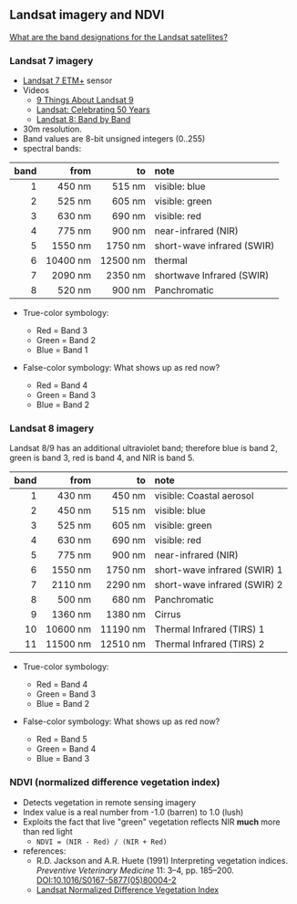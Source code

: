 ## Landsat imagery and NDVI
[What are the band designations for the Landsat satellites?](https://www.usgs.gov/faqs/what-are-band-designations-landsat-satellites)

### Landsat 7 imagery
- [Landsat 7 ETM+](https://landsat.gsfc.nasa.gov/the-enhanced-thematic-mapper-plus-etm/) sensor
- Videos
    - [9 Things About Landsat 9](https://www.youtube.com/watch?v=DGE-N8_LQBo)
    - [Landsat: Celebrating 50 Years](https://www.youtube.com/watch?v=7XKVSTX1vdE)
    - [Landsat 8: Band by Band](https://www.youtube.com/watch?v=A6WzAc1FTeA)
- 30m resolution.
- Band values are 8-bit unsigned integers (0..255)
- spectral bands:

| band |    from  |      to  | note                       |
| ---: | ------:  | ------:  | :------------------------- |
|    1 |   450 nm |   515 nm | visible: blue              |
|    2 |   525 nm |   605 nm | visible: green             |
|    3 |   630 nm |   690 nm | visible: red               |
|    4 |   775 nm |   900 nm | near-infrared (NIR)        |
|    5 |  1550 nm |  1750 nm | short-wave infrared (SWIR) |
|    6 | 10400 nm | 12500 nm | thermal	                  |
|    7 |  2090 nm |  2350 nm | shortwave Infrared (SWIR)  |
|    8 |   520 nm |   900 nm | Panchromatic               |

    
- True-color symbology:
    - Red = Band 3
    - Green = Band 2
    - Blue = Band 1

- False-color symbology: What shows up as red now?
    - Red = Band 4
    - Green = Band 3
    - Blue = Band 2

### Landsat 8 imagery


Landsat 8/9 has an additional ultraviolet band; therefore blue is band 2, green is band 3, red is band 4, and NIR is band 5.

| band |    from  |      to  | note                       |
| ---: | ------:  | ------:  | :------------------------- |
|    1 |   430 nm |   450 nm | visible: Coastal aerosol   |
|    2 |   450 nm |   515 nm | visible: blue              |
|    3 |   525 nm |   605 nm | visible: green             |
|    4 |   630 nm |   690 nm | visible: red               |
|    5 |   775 nm |   900 nm | near-infrared (NIR)        |
|    6 |  1550 nm |  1750 nm | short-wave infrared (SWIR) 1 |
|    7 |  2110 nm |  2290 nm | short-wave infrared (SWIR) 2 |
|    8 |   500 nm |   680 nm | Panchromatic               |
|    9 |  1360 nm |  1380 nm | Cirrus                     |
|   10 | 10600 nm | 11190 nm | Thermal Infrared (TIRS) 1  |
|   11 | 11500 nm | 12510 nm | Thermal Infrared (TIRS) 2  |


- True-color symbology:
    - Red = Band 4
    - Green = Band 3
    - Blue = Band 2

- False-color symbology: What shows up as red now?
    - Red = Band 5
    - Green = Band 4
    - Blue = Band 3

### NDVI (normalized difference vegetation index)

- Detects vegetation in remote sensing imagery
- Index value is a real number from -1.0 (barren) to 1.0 (lush)
- Exploits the fact that live "green" vegetation reflects NIR **much** more than red light
    - `NDVI = (NIR - Red) / (NIR + Red)`
- references:
    - R.D. Jackson and A.R. Huete (1991) Interpreting vegetation indices. *Preventive Veterinary Medicine* 11: 3–4, pp. 185–200. [DOI:10.1016/S0167-5877(05)80004-2](https://doi.org/10.1016/S0167-5877%2805%2980004-2)
    - [Landsat Normalized Difference Vegetation Index](https://www.usgs.gov/land-resources/nli/landsat/landsat-normalized-difference-vegetation-index)

